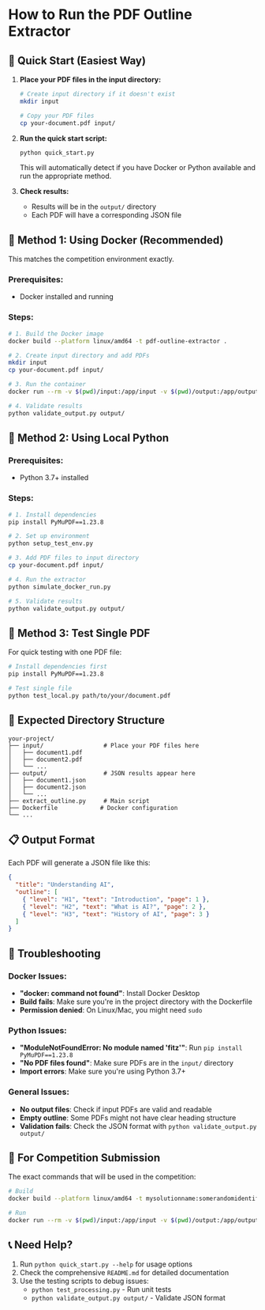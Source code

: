 # How to Run the PDF Outline Extractor

## 🚀 Quick Start (Easiest Way)

1. **Place your PDF files in the input directory:**
   ```bash
   # Create input directory if it doesn't exist
   mkdir input
   
   # Copy your PDF files
   cp your-document.pdf input/
   ```

2. **Run the quick start script:**
   ```bash
   python quick_start.py
   ```
   
   This will automatically detect if you have Docker or Python available and run the appropriate method.

3. **Check results:**
   - Results will be in the `output/` directory
   - Each PDF will have a corresponding JSON file

## 🐳 Method 1: Using Docker (Recommended)

This matches the competition environment exactly.

### Prerequisites:
- Docker installed and running

### Steps:
```bash
# 1. Build the Docker image
docker build --platform linux/amd64 -t pdf-outline-extractor .

# 2. Create input directory and add PDFs
mkdir input
cp your-document.pdf input/

# 3. Run the container
docker run --rm -v $(pwd)/input:/app/input -v $(pwd)/output:/app/output --network none pdf-outline-extractor

# 4. Validate results
python validate_output.py output/
```

## 🐍 Method 2: Using Local Python

### Prerequisites:
- Python 3.7+ installed

### Steps:
```bash
# 1. Install dependencies
pip install PyMuPDF==1.23.8

# 2. Set up environment
python setup_test_env.py

# 3. Add PDF files to input directory
cp your-document.pdf input/

# 4. Run the extractor
python simulate_docker_run.py

# 5. Validate results
python validate_output.py output/
```

## 🧪 Method 3: Test Single PDF

For quick testing with one PDF file:

```bash
# Install dependencies first
pip install PyMuPDF==1.23.8

# Test single file
python test_local.py path/to/your/document.pdf
```

## 📁 Expected Directory Structure

```
your-project/
├── input/                 # Place your PDF files here
│   ├── document1.pdf
│   ├── document2.pdf
│   └── ...
├── output/                # JSON results appear here
│   ├── document1.json
│   ├── document2.json
│   └── ...
├── extract_outline.py     # Main script
├── Dockerfile            # Docker configuration
└── ...
```

## 📋 Output Format

Each PDF will generate a JSON file like this:

```json
{
  "title": "Understanding AI",
  "outline": [
    { "level": "H1", "text": "Introduction", "page": 1 },
    { "level": "H2", "text": "What is AI?", "page": 2 },
    { "level": "H3", "text": "History of AI", "page": 3 }
  ]
}
```

## 🔧 Troubleshooting

### Docker Issues:
- **"docker: command not found"**: Install Docker Desktop
- **Build fails**: Make sure you're in the project directory with the Dockerfile
- **Permission denied**: On Linux/Mac, you might need `sudo`

### Python Issues:
- **"ModuleNotFoundError: No module named 'fitz'"**: Run `pip install PyMuPDF==1.23.8`
- **"No PDF files found"**: Make sure PDFs are in the `input/` directory
- **Import errors**: Make sure you're using Python 3.7+

### General Issues:
- **No output files**: Check if input PDFs are valid and readable
- **Empty outline**: Some PDFs might not have clear heading structure
- **Validation fails**: Check the JSON format with `python validate_output.py output/`

## 🎯 For Competition Submission

The exact commands that will be used in the competition:

```bash
# Build
docker build --platform linux/amd64 -t mysolutionname:somerandomidentifier .

# Run
docker run --rm -v $(pwd)/input:/app/input -v $(pwd)/output:/app/output --network none mysolutionname:somerandomidentifier
```

## 📞 Need Help?

1. Run `python quick_start.py --help` for usage options
2. Check the comprehensive `README.md` for detailed documentation
3. Use the testing scripts to debug issues:
   - `python test_processing.py` - Run unit tests
   - `python validate_output.py output/` - Validate JSON format